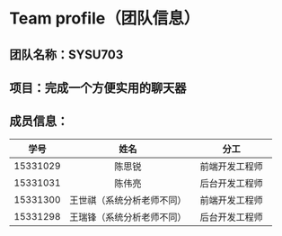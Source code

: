 # Team profile（团队信息）
## 团队名称：SYSU703
## 项目：完成一个方便实用的聊天器
## 成员信息：

|    学号    |  姓名  |     分工     |
| :------: | :--: | :--------: |
| 15331029 | 陈思锐  | 前端开发工程师  | 
| 15331031 | 陈伟亮  |    后台开发工程师    | 
| 15331300 | 王世祺（系统分析老师不同）  |   前端开发工程师    | 
| 15331298 |  王瑞锋（系统分析老师不同）  |   后台开发工程师   |